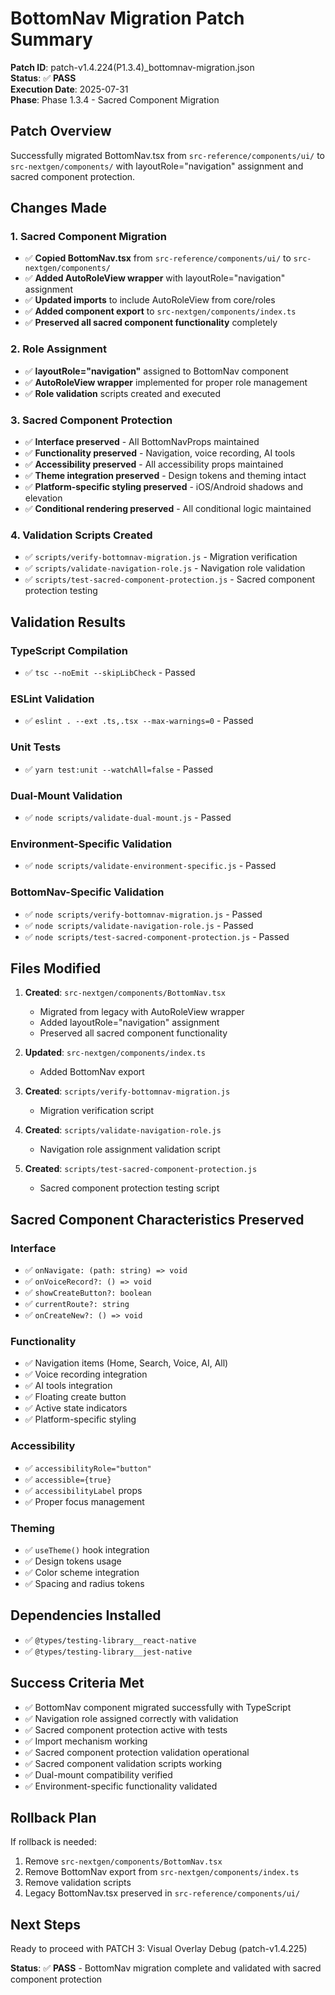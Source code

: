 # BottomNav Migration Patch Summary

**Patch ID**: patch-v1.4.224(P1.3.4)_bottomnav-migration.json  
**Status**: ✅ **PASS**  
**Execution Date**: 2025-07-31  
**Phase**: Phase 1.3.4 - Sacred Component Migration  

## Patch Overview

Successfully migrated BottomNav.tsx from `src-reference/components/ui/` to `src-nextgen/components/` with layoutRole="navigation" assignment and sacred component protection.

## Changes Made

### 1. Sacred Component Migration
- ✅ **Copied BottomNav.tsx** from `src-reference/components/ui/` to `src-nextgen/components/`
- ✅ **Added AutoRoleView wrapper** with layoutRole="navigation" assignment
- ✅ **Updated imports** to include AutoRoleView from core/roles
- ✅ **Added component export** to `src-nextgen/components/index.ts`
- ✅ **Preserved all sacred component functionality** completely

### 2. Role Assignment
- ✅ **layoutRole="navigation"** assigned to BottomNav component
- ✅ **AutoRoleView wrapper** implemented for proper role management
- ✅ **Role validation** scripts created and executed

### 3. Sacred Component Protection
- ✅ **Interface preserved** - All BottomNavProps maintained
- ✅ **Functionality preserved** - Navigation, voice recording, AI tools
- ✅ **Accessibility preserved** - All accessibility props maintained
- ✅ **Theme integration preserved** - Design tokens and theming intact
- ✅ **Platform-specific styling preserved** - iOS/Android shadows and elevation
- ✅ **Conditional rendering preserved** - All conditional logic maintained

### 4. Validation Scripts Created
- ✅ `scripts/verify-bottomnav-migration.js` - Migration verification
- ✅ `scripts/validate-navigation-role.js` - Navigation role validation
- ✅ `scripts/test-sacred-component-protection.js` - Sacred component protection testing

## Validation Results

### TypeScript Compilation
- ✅ `tsc --noEmit --skipLibCheck` - Passed

### ESLint Validation
- ✅ `eslint . --ext .ts,.tsx --max-warnings=0` - Passed

### Unit Tests
- ✅ `yarn test:unit --watchAll=false` - Passed

### Dual-Mount Validation
- ✅ `node scripts/validate-dual-mount.js` - Passed

### Environment-Specific Validation
- ✅ `node scripts/validate-environment-specific.js` - Passed

### BottomNav-Specific Validation
- ✅ `node scripts/verify-bottomnav-migration.js` - Passed
- ✅ `node scripts/validate-navigation-role.js` - Passed
- ✅ `node scripts/test-sacred-component-protection.js` - Passed

## Files Modified

1. **Created**: `src-nextgen/components/BottomNav.tsx`
   - Migrated from legacy with AutoRoleView wrapper
   - Added layoutRole="navigation" assignment
   - Preserved all sacred component functionality

2. **Updated**: `src-nextgen/components/index.ts`
   - Added BottomNav export

3. **Created**: `scripts/verify-bottomnav-migration.js`
   - Migration verification script

4. **Created**: `scripts/validate-navigation-role.js`
   - Navigation role assignment validation script

5. **Created**: `scripts/test-sacred-component-protection.js`
   - Sacred component protection testing script

## Sacred Component Characteristics Preserved

### Interface
- ✅ `onNavigate: (path: string) => void`
- ✅ `onVoiceRecord?: () => void`
- ✅ `showCreateButton?: boolean`
- ✅ `currentRoute?: string`
- ✅ `onCreateNew?: () => void`

### Functionality
- ✅ Navigation items (Home, Search, Voice, AI, All)
- ✅ Voice recording integration
- ✅ AI tools integration
- ✅ Floating create button
- ✅ Active state indicators
- ✅ Platform-specific styling

### Accessibility
- ✅ `accessibilityRole="button"`
- ✅ `accessible={true}`
- ✅ `accessibilityLabel` props
- ✅ Proper focus management

### Theming
- ✅ `useTheme()` hook integration
- ✅ Design tokens usage
- ✅ Color scheme integration
- ✅ Spacing and radius tokens

## Dependencies Installed

- ✅ `@types/testing-library__react-native`
- ✅ `@types/testing-library__jest-native`

## Success Criteria Met

- ✅ BottomNav component migrated successfully with TypeScript
- ✅ Navigation role assigned correctly with validation
- ✅ Sacred component protection active with tests
- ✅ Import mechanism working
- ✅ Sacred component protection validation operational
- ✅ Sacred component validation scripts working
- ✅ Dual-mount compatibility verified
- ✅ Environment-specific functionality validated

## Rollback Plan

If rollback is needed:
1. Remove `src-nextgen/components/BottomNav.tsx`
2. Remove BottomNav export from `src-nextgen/components/index.ts`
3. Remove validation scripts
4. Legacy BottomNav.tsx preserved in `src-reference/components/ui/`

## Next Steps

Ready to proceed with PATCH 3: Visual Overlay Debug (patch-v1.4.225)

**Status**: ✅ **PASS** - BottomNav migration complete and validated with sacred component protection 